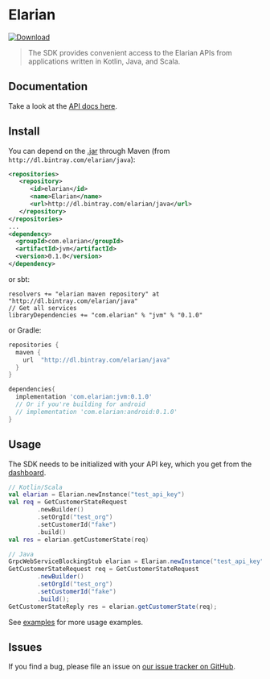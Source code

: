# Elarian

[ ![Download](https://api.bintray.com/packages/elarian/java/com.elarian/images/download.svg) ](https://bintray.com/elarian/java/com.elarian/_latestVersion)

>
> The SDK provides convenient access to the Elarian APIs from applications written in Kotlin, Java, and Scala.
>

## Documentation
Take a look at the [API docs here](https://docs.elarian.com).

## Install

You can depend on the [.jar](http://dl.bintray.com/elarian/java/com/elarian/java) through Maven (from `http://dl.bintray.com/elarian/java`):
```xml
<repositories>
   <repository>
      <id>elarian</id>
      <name>Elarian</name>
      <url>http://dl.bintray.com/elarian/java</url>
   </repository>
</repositories>
...
<dependency>
  <groupId>com.elarian</groupId>
  <artifactId>jvm</artifactId>
  <version>0.1.0</version>
</dependency>
```
or sbt:

```
resolvers += "elarian maven repository" at "http://dl.bintray.com/elarian/java"
// Get all services
libraryDependencies += "com.elarian" % "jvm" % "0.1.0"
```

or Gradle:
```groovy
repositories {
  maven {
    url  "http://dl.bintray.com/elarian/java"
  }
}

dependencies{
  implementation 'com.elarian:jvm:0.1.0'
  // Or if you're building for android
  // implementation 'com.elarian:android:0.1.0'
}
```

## Usage

The SDK needs to be initialized with your API key, which you get from the [dashboard](https://account.elarian.com).

```kotlin
// Kotlin/Scala
val elarian = Elarian.newInstance("test_api_key")
val req = GetCustomerStateRequest
        .newBuilder()
        .setOrgId("test_org")
        .setCustomerId("fake")
        .build()
val res = elarian.getCustomerState(req)
```

```java
// Java
GrpcWebServiceBlockingStub elarian = Elarian.newInstance("test_api_key");
GetCustomerStateRequest req = GetCustomerStateRequest
        .newBuilder()
        .setOrgId("test_org")
        .setCustomerId("fake")
        .build();
GetCustomerStateReply res = elarian.getCustomerState(req);
```

See [examples](examples/) for more usage examples.


## Issues

If you find a bug, please file an issue on [our issue tracker on GitHub](https://github.com/ElarianLtd/kotlin-sdk/issues).